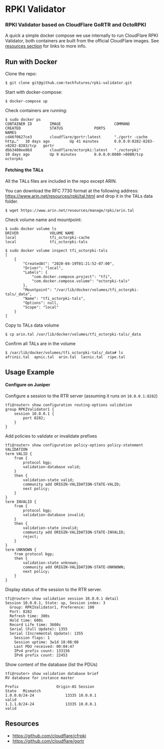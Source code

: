 # RPKI Validator
### RPKI Validator based on CloudFlare GoRTR and OctoRPKI

A quick a simple docker compose we use internally to run CloudFlare RPKI Validator, both containers are built from the official CloudFlare images. See [resources section](#resources) for links to more info.

## Run with Docker

Clone the repo:

```
$ git clone git@github.com:techfutures/rpki-validator.git
```

Start with docker-compose:

```
$ docker-compose up
```

Check containers are running:

```
$ sudo docker ps
CONTAINER ID        IMAGE                        COMMAND                  CREATED             STATUS              PORTS                              NAMES
cd46f0627ce3        cloudflare/gortr:latest      "./gortr -cache http…"   10 days ago         Up 41 minutes       0.0.0.0:8282-8283->8282-8283/tcp   gortr
dbb3480ee86d        cloudflare/octorpki:latest   "./octorpki"             10 days ago         Up 9 minutes        0.0.0.0:8080->8080/tcp             octorpki
```

#### Fetching the TALs

All the TALs files are included in the repo except ARIN.

You can download the RFC 7730 format at the following address: https://www.arin.net/resources/rpki/tal.html and drop it in the TALs data folder.

```
$ wget https://www.arin.net/resources/manage/rpki/arin.tal
```

Check volume name and mountpoint:
```
$ sudo docker volume ls
DRIVER              VOLUME NAME
local               tfi_octorpki-cache
local               tfi_octorpki-tals

$ sudo docker volume inspect tfi_octorpki-tals
[
    {
        "CreatedAt": "2020-04-19T01:21:52-07:00",
        "Driver": "local",
        "Labels": {
            "com.docker.compose.project": "tfi",
            "com.docker.compose.volume": "octorpki-tals"
        },
        "Mountpoint": "/var/lib/docker/volumes/tfi_octorpki-tals/_data",
        "Name": "tfi_octorpki-tals",
        "Options": null,
        "Scope": "local"
    }
]

```

Copy to TALs data volume

```
$ cp arin.tal /var/lib/docker/volumes/tfi_octorpki-tals/_data
```

Confirm all TALs are in the volume

```
$ /var/lib/docker/volumes/tfi_octorpki-tals/_data# ls
afrinic.tal  apnic.tal  arin.tal  lacnic.tal  ripe.tal
```



## Usage Example
#### Configure on Juniper

Configure a session to the RTR server (assuming it runs on `10.0.0.1:8282`)

```
tfi@router> show configuration routing-options validation
group RPKIValidator1 {
    session 10.0.0.1 {
        port 8282;
    }
}
```

Add policies to validate or invalidate prefixes

```
tfi@router> show configuration policy-options policy-statement VALIDATION
term VALID {
    from {
        protocol bgp;
        validation-database valid;
    }
    then {
        validation-state valid;
        community add ORIGIN-VALIDATION-STATE-VALID;
        next policy;
    }
}
term INVALID {
    from {
        protocol bgp;
        validation-database invalid;
    }
    then {
        validation-state invalid;
        community add ORIGIN-VALIDATION-STATE-INVALID;
        reject;
    }
}
term UNKNOWN {
    from protocol bgp;
    then {
        validation-state unknown;
        community add ORIGIN-VALIDATION-STATE-UNKNOWN;
        next policy;
    }
}
```

Display status of the session to the RTR server.

```
tfi@router> show validation session 10.0.0.1 detail
Session 10.0.0.1, State: up, Session index: 3
  Group: RPKIValidator1, Preference: 100
  Port: 8282
  Refresh time: 300s
  Hold time: 600s
  Record Life time: 3600s
  Serial (Full Update): 1355
  Serial (Incremental Update): 1355
    Session flaps: 1
    Session uptime: 3w1d 18:08:08
    Last PDU received: 00:04:47
    IPv4 prefix count: 133156
    IPv6 prefix count: 22453

```

Show content of the database (list the PDUs)

```
tfi@router> show validation database brief
RV database for instance master

Prefix                 Origin-AS Session                                 State   Mismatch
1.0.0.0/24-24              13335 10.0.0.1                                valid
1.1.1.0/24-24              13335 10.0.0.1                                valid
```

## Resources
- https://github.com/cloudflare/cfrpki
- https://github.com/cloudflare/gortr
